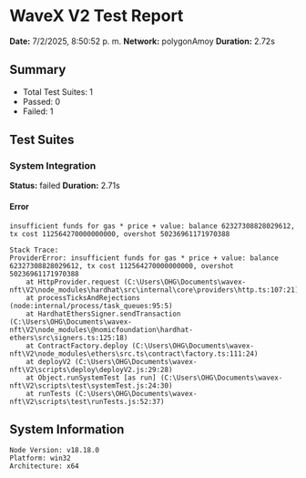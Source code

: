 # WaveX V2 Test Report

**Date:** 7/2/2025, 8:50:52 p. m.
**Network:** polygonAmoy
**Duration:** 2.72s

## Summary

- Total Test Suites: 1
- Passed: 0
- Failed: 1

## Test Suites

### System Integration

**Status:** failed
**Duration:** 2.71s

#### Error
```
insufficient funds for gas * price + value: balance 62327308828029612, tx cost 112564270000000000, overshot 50236961171970388

Stack Trace:
ProviderError: insufficient funds for gas * price + value: balance 62327308828029612, tx cost 112564270000000000, overshot 50236961171970388
    at HttpProvider.request (C:\Users\OHG\Documents\wavex-nft\V2\node_modules\hardhat\src\internal\core\providers\http.ts:107:21)
    at processTicksAndRejections (node:internal/process/task_queues:95:5)
    at HardhatEthersSigner.sendTransaction (C:\Users\OHG\Documents\wavex-nft\V2\node_modules\@nomicfoundation\hardhat-ethers\src\signers.ts:125:18)
    at ContractFactory.deploy (C:\Users\OHG\Documents\wavex-nft\V2\node_modules\ethers\src.ts\contract\factory.ts:111:24)
    at deployV2 (C:\Users\OHG\Documents\wavex-nft\V2\scripts\deploy\deployV2.js:29:28)
    at Object.runSystemTest [as run] (C:\Users\OHG\Documents\wavex-nft\V2\scripts\test\systemTest.js:24:30)
    at runTests (C:\Users\OHG\Documents\wavex-nft\V2\scripts\test\runTests.js:52:37)
```

## System Information

```
Node Version: v18.18.0
Platform: win32
Architecture: x64
```